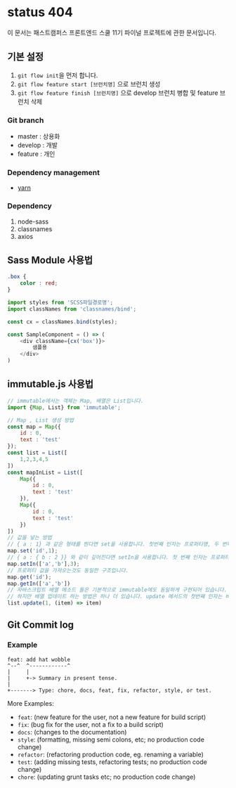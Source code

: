 # status 404

이 문서는 패스트캠퍼스 프론트엔드 스쿨 11기 파이널 프로젝트에 관한 문서입니다.

## 기본 설정

1. `git flow init`을 먼저 합니다.
1. `git flow feature start [브런치명]` 으로 브런치 생성
1. `git flow feature finish [브런치명]` 으로 develop 브런치 병합 및 feature 브런치 삭제 

### Git branch

- master : 상용화
- develop : 개발
- feature : 개인


### Dependency management

- [yarn](https://yarnpkg.com/en/docs/install#windows-stable)

### Dependency

1. node-sass
1. classnames
1. axios


## Sass Module 사용법

```css
.box {
    color : red;
}
```

```js
import styles from 'SCSS파일경로명';
import classNames from 'classnames/bind';

const cx = classNames.bind(styles);

const SampleComponent = () => (
    <div className={cx('box')}>
        샘플용
    </div>
)
```

## immutable.js 사용법

```js
// immutable에서는 객체는 Map, 배열은 List입니다.
import {Map, List} from 'immutable';

// Map , List 생성 방법
const map = Map({
    id : 0,
    text : 'test'
});
const list = List([
    1,2,3,4,5
])
const mapInList = List([
    Map({
        id : 0,
        text : 'test'
    }),
    Map({
        id : 0,
        text : 'test'
    })
])
// 값을 넣는 방법
// { a : 1} 과 같은 형태를 띈다면 set을 사용합니다. 첫번째 인자는 프로퍼티명, 두 번째 인자는 바꿀 프로퍼티 값입니다. 
map.set('id',1);
// { a : { b : 2 }} 와 같이 깊어진다면 setIn을 사용합니다. 첫 번째 인자는 프로퍼티명인데 배열로 프로퍼티명을 생성하면 됩니다.
map.setIn(['a','b'],3);
// 프로퍼티 값을 가져오는것도 동일한 구조입니다.
map.get('id');
map.getIn(['a','b'])
// 자바스크립트 배열 메소드 들은 기본적으로 immutable에도 동일하게 구현되어 있습니다.
// 하지만 배열 업데이트 하는 방법은 하나 더 있습니다. update 메서드의 첫번째 인자는 바꿀 인덱스 번호, 두번째 인자는 어떻게 변경할지에 대한 함수가 들어갑니다. 깊이가 깊은 형태는 updateIn을 사용합니다.
list.update(1, (item) => item)
```

## Git Commit log

### Example

```
feat: add hat wobble
^--^  ^------------^
|     |
|     +-> Summary in present tense.
|
+-------> Type: chore, docs, feat, fix, refactor, style, or test.
```

More Examples:

- `feat`: (new feature for the user, not a new feature for build script)
- `fix`: (bug fix for the user, not a fix to a build script)
- `docs`: (changes to the documentation)
- `style`: (formatting, missing semi colons, etc; no production code change)
- `refactor`: (refactoring production code, eg. renaming a variable)
- `test`: (adding missing tests, refactoring tests; no production code change)
- `chore`: (updating grunt tasks etc; no production code change)

